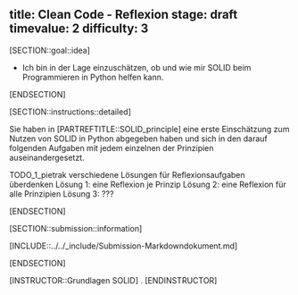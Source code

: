 title: Clean Code - Reflexion
stage: draft
timevalue: 2
difficulty: 3
---
[SECTION::goal::idea]

- Ich bin in der Lage einzuschätzen, ob und wie mir SOLID beim Programmieren in Python helfen kann.

[ENDSECTION]

[SECTION::instructions::detailed]

Sie haben in [PARTREFTITLE::SOLID_principle] eine erste Einschätzung zum Nutzen von SOLID in 
Python abgegeben haben und sich in den darauf folgenden Aufgaben mit jedem einzelnen der 
Prinzipien auseinandergesetzt.

TODO_1_pietrak verschiedene Lösungen für Reflexionsaufgaben überdenken
Lösung 1: eine Reflexion je Prinzip
Lösung 2: eine Reflexion für alle Prinzipien
Lösung 3: ???

[ENDSECTION]

[SECTION::submission::information]

[INCLUDE::../../_include/Submission-Markdowndokument.md]

[ENDSECTION]

[INSTRUCTOR::Grundlagen SOLID]
.
[ENDINSTRUCTOR]
